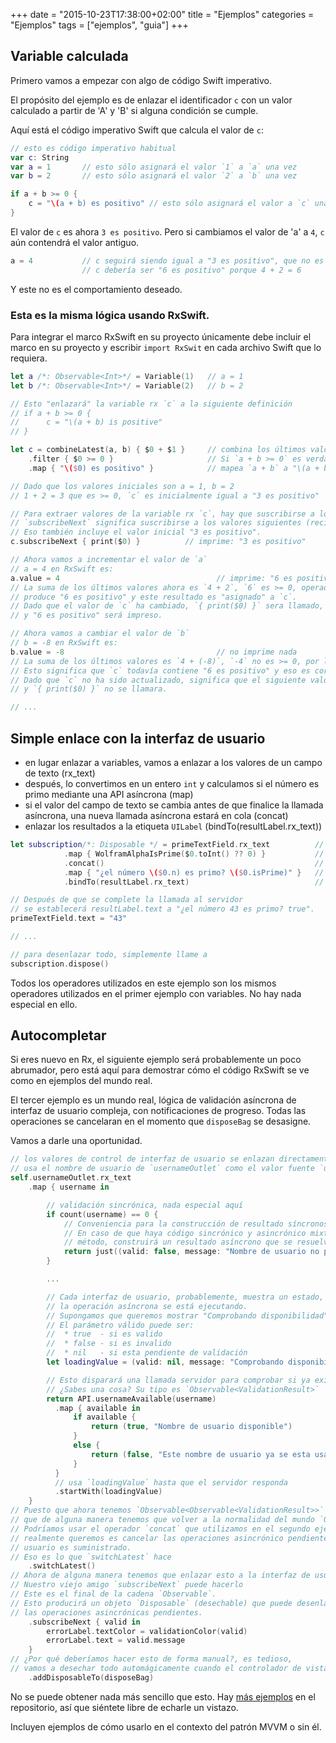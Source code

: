 +++
date = "2015-10-23T17:38:00+02:00"
title = "Ejemplos"
categories = "Ejemplos"
tags = ["ejemplos", "guia"]
+++

## Variable calculada

Primero vamos a empezar con algo de código Swift imperativo.

El propósito del ejemplo es de enlazar el identificador `c` con un valor calculado a partir de 'A' y 'B' si alguna condición se cumple.

Aquí está el código imperativo Swift que calcula el valor de `c`:

```swift
// esto es código imperativo habitual
var c: String
var a = 1       // esto sólo asignará el valor `1` a `a` una vez
var b = 2       // esto sólo asignará el valor `2` a `b` una vez

if a + b >= 0 {
    c = "\(a + b) es positivo" // esto sólo asignará el valor a `c` una vez
}
```

El valor de `c` es ahora `3 es positivo`. Pero si cambiamos el valor de 'a' a `4`, `c` aún contendrá el valor antiguo.

```swift
a = 4           // c seguirá siendo igual a "3 es positivo", que no es bueno
                // c debería ser "6 es positivo" porque 4 + 2 = 6
```

Y este no es el comportamiento deseado.

### Esta es la misma lógica usando RxSwift.

Para integrar el marco RxSwift en su proyecto únicamente debe incluir el marco en su proyecto y escribir `import RxSwit` en cada archivo Swift que lo requiera.

```swift
let a /*: Observable<Int>*/ = Variable(1)   // a = 1
let b /*: Observable<Int>*/ = Variable(2)   // b = 2

// Esto "enlazará" la variable rx `c` a la siguiente definición
// if a + b >= 0 {
//      c = "\(a + b) is positive"
// }

let c = combineLatest(a, b) { $0 + $1 }     // combina los últimos valores de las variables 'a' y 'b' usando `+`
    .filter { $0 >= 0 }                     // Si `a + b >= 0` es verdadero, `a + b` es pasado al operador map
    .map { "\($0) es positivo" }            // mapea `a + b` a "\(a + b) es positivo"

// Dado que los valores iniciales son a = 1, b = 2
// 1 + 2 = 3 que es >= 0, `c` es inicialmente igual a "3 es positivo"

// Para extraer valores de la variable rx `c`, hay que suscribirse a los valores de `c`.
// `subscribeNext` significa suscribirse a los valores siguientes (recientes) de la variable `c`.
// Eso también incluye el valor inicial "3 es positivo".
c.subscribeNext { print($0) }          // imprime: "3 es positivo"

// Ahora vamos a incrementar el valor de `a`
// a = 4 en RxSwift es:
a.value = 4                                   // imprime: "6 es positivo"
// La suma de los últimos valores ahora es `4 + 2`, `6` es >= 0, operador map
// produce "6 es positivo" y este resultado es "asignado" a `c`.
// Dado que el valor de `c` ha cambiado, `{ print($0) }` sera llamado,
// y "6 es positivo" será impreso.

// Ahora vamos a cambiar el valor de `b`
// b = -8 en RxSwift es:
b.value = -8                                  // no imprime nada
// La suma de los últimos valores es `4 + (-8)`, `-4` no es >= 0, por lo que map no sera ejecutado.
// Esto significa que `c` todavía contiene "6 es positivo" y eso es correcto.
// Dado que `c` no ha sido actualizado, significa que el siguiente valor no se ha producido,
// y `{ print($0) }` no se llamara.

// ...
```

## Simple enlace con la interfaz de usuario

* en lugar enlazar a variables, vamos a enlazar a los valores de un campo de texto (rx_text)
* después, lo convertimos en un entero `int` y calculamos si el número es primo mediante una API asíncrona (map)
* si el valor del campo de texto se cambia antes de que finalice la llamada asíncrona, una nueva llamada asíncrona estará en cola (concat)
* enlazar los resultados a la etiqueta `UILabel` (bindTo(resultLabel.rx_text))

```swift
let subscription/*: Disposable */ = primeTextField.rx_text          // tipo es Observable<String>
            .map { WolframAlphaIsPrime($0.toInt() ?? 0) }           // tipo es Observable<Observable<Prime>>
            .concat()                                               // tipo es Observable<Prime>
            .map { "¿el número \($0.n) es primo? \($0.isPrime)" }   // tipo es Observable<String>
            .bindTo(resultLabel.rx_text)                            // devuelve Disposable que se puede utilizar para desenlazar todo

// Después de que se complete la llamada al servidor 
// se establecerá resultLabel.text a "¿el número 43 es primo? true".
primeTextField.text = "43"

// ...

// para desenlazar todo, simplemente llame a
subscription.dispose()
```

Todos los operadores utilizados en este ejemplo son los mismos operadores utilizados en el primer ejemplo con variables. No hay nada especial en ello.

## Autocompletar

Si eres nuevo en Rx, el siguiente ejemplo será probablemente un poco abrumador, pero está aquí para demostrar cómo el código RxSwift se ve como en ejemplos del mundo real.

El tercer ejemplo es un mundo real, lógica de validación asíncrona de interfaz de usuario compleja, con notificaciones de progreso.
Todas las operaciones se cancelaran en el momento que `disposeBag` se desasigne.

Vamos a darle una oportunidad.

```swift
// los valores de control de interfaz de usuario se enlazan directamente
// usa el nombre de usuario de `usernameOutlet` como el valor fuente `username`
self.usernameOutlet.rx_text
    .map { username in

        // validación sincrónica, nada especial aquí
        if count(username) == 0 {
            // Conveniencia para la construcción de resultado síncronos.
            // En caso de que haya código sincrónico y asincrónico mixto dentro del mismo 
            // método, construirá un resultado asíncrono que se resuelve inmediatamente.
            return just((valid: false, message: "Nombre de usuario no puede estar vacío."))
        }

        ...

        // Cada interfaz de usuario, probablemente, muestra un estado, mientras que 
        // la operación asíncrona se está ejecutando.
        // Supongamos que queremos mostrar "Comprobando disponibilidad" mientras esperamos el resultado.
        // El parámetro válido puede ser:
        //  * true  - si es valido
        //  * false - si es invalido
        //  * nil   - si esta pendiente de validación
        let loadingValue = (valid: nil, message: "Comprobando disponibilidad...")

        // Esto disparará una llamada servidor para comprobar si ya existe el nombre de usuario.
        // ¿Sabes una cosa? Su tipo es `Observable<ValidationResult>`
        return API.usernameAvailable(username)
          .map { available in
              if available {
                  return (true, "Nombre de usuario disponible")
              }
              else {
                  return (false, "Este nombre de usuario ya se esta usando")
              }
          }
          // usa `loadingValue` hasta que el servidor responda
          .startWith(loadingValue)
    }
// Puesto que ahora tenemos `Observable<Observable<ValidationResult>>`
// que de alguna manera tenemos que volver a la normalidad del mundo `Observable`.
// Podríamos usar el operador `concat` que utilizamos en el segundo ejemplo, pero lo que
// realmente queremos es cancelar las operaciones asincrónico pendientes si un nuevo nombre de 
// usuario es suministrado.
// Eso es lo que `switchLatest` hace
    .switchLatest()
// Ahora de alguna manera tenemos que enlazar esto a la interfaz de usuario.
// Nuestro viejo amigo `subscribeNext` puede hacerlo
// Este es el final de la cadena `Observable`.
// Esto producirá un objeto `Disposable` (desechable) que puede desenlazar todo y cancelar
// las operaciones asincrónicas pendientes.
    .subscribeNext { valid in
        errorLabel.textColor = validationColor(valid)
        errorLabel.text = valid.message
    }
// ¿Por qué deberíamos hacer esto de forma manual?, es tedioso,
// vamos a desechar todo automágicamente cuando el controlador de vista se desasigne.
    .addDisposableTo(disposeBag)
```

No se puede obtener nada más sencillo que esto. Hay [más ejemplos](https://github.com/ReactiveX/RxSwift/tree/master/RxExample) en el repositorio, así que siéntete libre de echarle un vistazo.

Incluyen ejemplos de cómo usarlo en el contexto del patrón MVVM o sin él.

